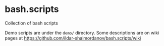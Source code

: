 # bash.scripts
Collection of bash scripts

Demo scripts are under the `demo/` directory.
Some descriptions are on wiki pages at https://github.com/ildar-shaimordanov/bash.scripts/wiki
